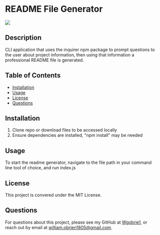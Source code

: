 # README File Generator
![](https://img.shields.io/badge/license-MIT%20License-blue?style=flat-square)
## Description
CLI application that uses the inquirer npm package to prompt questions to the user about project information, then using that information a professional README file is generated.
## Table of Contents
* [Installation](#installation)
* [Usage](#usage)
* [License](#license)
* [Questions](#questions)

## Installation
1. Clone repo or download files to be accessed locally
2. Ensure dependencies are installed, "npm install" may be needed

## Usage
To start the readme generator, navigate to the file path in your command line tool of choice, and run index.js

## License
This project is convered under the MIT License.

## Questions
For questions about this project, please see my GitHub at [Wgobrie1](https://github.com/Wgobrie1), or reach out by email at william.obrien1805@gmail.com.
